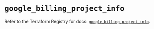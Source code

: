 # `google_billing_project_info`

Refer to the Terraform Registry for docs: [`google_billing_project_info`](https://registry.terraform.io/providers/hashicorp/google/6.11.1/docs/resources/billing_project_info).
